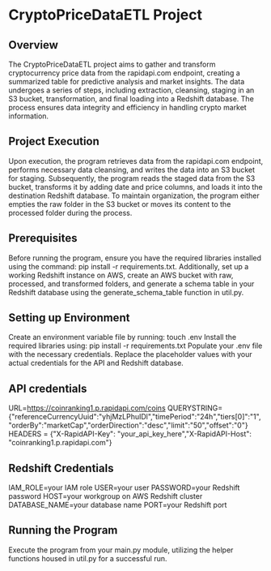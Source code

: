 # CryptoPriceDataETL Project
## Overview
The CryptoPriceDataETL project aims to gather and transform cryptocurrency price data from the rapidapi.com endpoint, creating a summarized table for predictive analysis and market insights. The data undergoes a series of steps, including extraction, cleansing, staging in an S3 bucket, transformation, and final loading into a Redshift database. The process ensures data integrity and efficiency in handling crypto market information.

## Project Execution
Upon execution, the program retrieves data from the rapidapi.com endpoint, performs necessary data cleansing, and writes the data into an S3 bucket for staging. Subsequently, the program reads the staged data from the S3 bucket, transforms it by adding date and price columns, and loads it into the destination Redshift database. To maintain organization, the program either empties the raw folder in the S3 bucket or moves its content to the processed folder during the process.

## Prerequisites
Before running the program, ensure you have the required libraries installed using the command: pip install -r requirements.txt. Additionally, set up a working Redshift instance on AWS, create an AWS bucket with raw, processed, and transformed folders, and generate a schema table in your Redshift database using the generate_schema_table function in util.py.

## Setting up Environment
Create an environment variable file by running: touch .env
Install the required libraries using: pip install -r requirements.txt
Populate your .env file with the necessary credentials. Replace the placeholder values with your actual credentials for the API and Redshift database.


## API credentials
URL=https://coinranking1.p.rapidapi.com/coins
QUERYSTRING={"referenceCurrencyUuid":"yhjMzLPhuIDl","timePeriod":"24h","tiers[0]":"1","orderBy":"marketCap","orderDirection":"desc","limit":"50","offset":"0"}
HEADERS = {"X-RapidAPI-Key": "your_api_key_here","X-RapidAPI-Host": "coinranking1.p.rapidapi.com"}

## Redshift Credentials
IAM_ROLE=your IAM role
USER=your user
PASSWORD=your Redshift password
HOST=your workgroup on AWS Redshift cluster
DATABASE_NAME=your database name
PORT=your Redshift port
## Running the Program
Execute the program from your main.py module, utilizing the helper functions housed in util.py for a successful run.
















